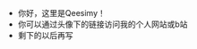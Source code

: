 - 你好，这里是Qeesimy！
- 你可以通过头像下的链接访问我的个人网站或b站
- 剩下的以后再写

<!---
qeesimy-m/qeesimy-m is a ✨ special ✨ repository because its `README.md` (this file) appears on your GitHub profile.
You can click the Preview link to take a look at your changes.
--->
